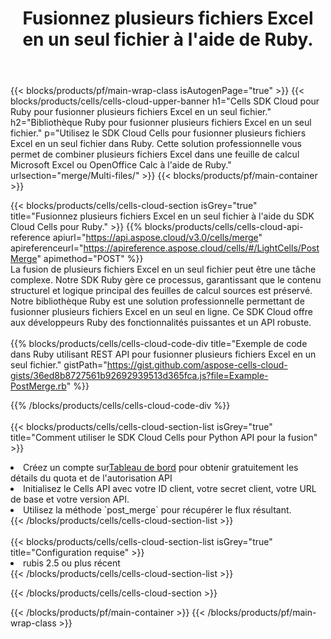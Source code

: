 ﻿---
title:  Fusionnez plusieurs fichiers Excel en un seul fichier à l'aide de Ruby.
description:  API et SDK Cloud pour fusionner plusieurs fichiers Excel à l'aide de Ruby.
---
{{< blocks/products/pf/main-wrap-class isAutogenPage="true" >}}
{{< blocks/products/cells/cells-cloud-upper-banner h1="Cells SDK Cloud pour Ruby pour fusionner plusieurs fichiers Excel en un seul fichier." h2="Bibliothèque Ruby pour fusionner plusieurs fichiers Excel en un seul fichier." p="Utilisez le SDK Cloud Cells pour fusionner plusieurs fichiers Excel en un seul fichier dans Ruby. Cette solution professionnelle vous permet de combiner plusieurs fichiers Excel dans une feuille de calcul Microsoft Excel ou OpenOffice Calc à l\'aide de Ruby." urlsection="merge/Multi-files/" >}}
{{< blocks/products/pf/main-container >}}

{{< blocks/products/cells/cells-cloud-section isGrey="true" title="Fusionnez plusieurs fichiers Excel en un seul fichier à l\'aide du SDK Cloud Cells pour Ruby." >}}
{{% blocks/products/cells/cells-cloud-api-reference apiurl="https://api.aspose.cloud/v3.0/cells/merge" apireferenceurl="https://apireference.aspose.cloud/cells/#/LightCells/PostMerge" apimethod="POST" %}}
<br/>
La fusion de plusieurs fichiers Excel en un seul fichier peut être une tâche complexe. Notre SDK Ruby gère ce processus, garantissant que le contenu structurel et logique principal des feuilles de calcul sources est préservé. Notre bibliothèque Ruby est une solution professionnelle permettant de fusionner plusieurs fichiers Excel en un seul en ligne. Ce SDK Cloud offre aux développeurs Ruby des fonctionnalités puissantes et un API robuste.
<br/>
<br/>
{{% blocks/products/cells/cells-cloud-code-div title="Exemple de code dans Ruby utilisant REST API pour fusionner plusieurs fichiers Excel en un seul fichier." gistPath="https://gist.github.com/aspose-cells-cloud-gists/36ed8b8727561b92692939513d365fca.js?file=Example-PostMerge.rb" %}}
  
{{% /blocks/products/cells/cells-cloud-code-div %}}
<br/>
<br/>
{{< blocks/products/cells/cells-cloud-section-list isGrey="true" title="Comment utiliser le SDK Cloud Cells pour Python API pour la fusion" >}}
<li> Créez un compte sur<a href="https://dashboard.aspose.cloud/">Tableau de bord</a> pour obtenir gratuitement les détails du quota et de l'autorisation API</li>
<li>Initialisez le Cells API avec votre ID client, votre secret client, votre URL de base et votre version API.</li>
<li>Utilisez la méthode `post_merge` pour récupérer le flux résultant.</li>
{{< /blocks/products/cells/cells-cloud-section-list >}}
<br/>
<br/>
{{< blocks/products/cells/cells-cloud-section-list isGrey="true" title="Configuration requise" >}}
<li>rubis 2.5 ou plus récent</li>
{{< /blocks/products/cells/cells-cloud-section-list >}}

{{< /blocks/products/cells/cells-cloud-section >}}

{{< /blocks/products/pf/main-container >}}
{{< /blocks/products/pf/main-wrap-class >}}
